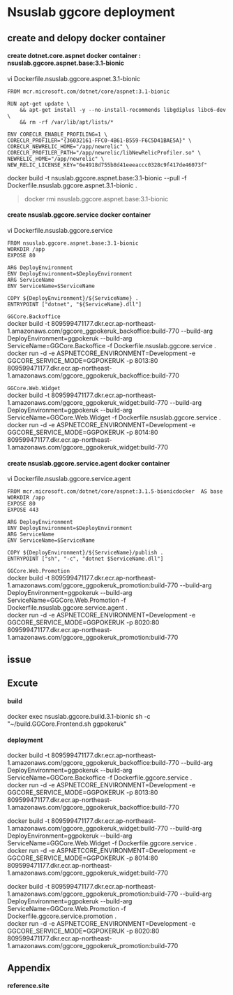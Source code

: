 # Nsuslab ggcore deployment 

## create and delopy docker container

#### create dotnet.core.aspnet docker container : nsuslab.ggcore.aspnet.base:3.1-bionic
vi Dockerfile.nsuslab.ggcore.aspnet.3.1-bionic  
```
FROM mcr.microsoft.com/dotnet/core/aspnet:3.1-bionic

RUN apt-get update \
    && apt-get install -y --no-install-recommends libgdiplus libc6-dev \
    && rm -rf /var/lib/apt/lists/*

ENV CORECLR_ENABLE_PROFILING=1 \
CORECLR_PROFILER="{36032161-FFC0-4B61-B559-F6C5D41BAE5A}" \
CORECLR_NEWRELIC_HOME="/app/newrelic" \
CORECLR_PROFILER_PATH="/app/newrelic/libNewRelicProfiler.so" \
NEWRELIC_HOME="/app/newrelic" \
NEW_RELIC_LICENSE_KEY="6e4918d755b8d41eeeaccc0328c9f417de46073f"
```
docker build -t nsuslab.ggcore.aspnet.base:3.1-bionic --pull -f Dockerfile.nsuslab.ggcore.aspnet.3.1-bionic .  
>docker rmi nsuslab.ggcore.aspnet.base:3.1-bionic  

#### create nsuslab.ggcore.service docker container 
vi Dockerfile.nsuslab.ggcore.service  
```
FROM nsuslab.ggcore.aspnet.base:3.1-bionic
WORKDIR /app
EXPOSE 80

ARG DeployEnvironment
ENV DeployEnvironment=$DeployEnvironment
ARG ServiceName
ENV ServiceName=$ServiceName

COPY ${DeployEnvironment}/${ServiceName} .
ENTRYPOINT ["dotnet", "${ServiceName}.dll"]
```
`GGCore.Backoffice`  
docker build -t 809599471177.dkr.ecr.ap-northeast-1.amazonaws.com/ggcore_ggpokeruk_backoffice:build-770 --build-arg DeployEnvironment=ggpokeruk --build-arg ServiceName=GGCore.Backoffice -f Dockerfile.nsuslab.ggcore.service .  
docker run -d -e ASPNETCORE_ENVIRONMENT=Development -e GGCORE_SERVICE_MODE=GGPOKERUK -p 8013:80 809599471177.dkr.ecr.ap-northeast-1.amazonaws.com/ggcore_ggpokeruk_backoffice:build-770  

`GGCore.Web.Widget`  
docker build -t 809599471177.dkr.ecr.ap-northeast-1.amazonaws.com/ggcore_ggpokeruk_widget:build-770 --build-arg DeployEnvironment=ggpokeruk --build-arg ServiceName=GGCore.Web.Widget -f Dockerfile.nsuslab.ggcore.service .  
docker run -d -e ASPNETCORE_ENVIRONMENT=Development -e GGCORE_SERVICE_MODE=GGPOKERUK -p 8014:80 809599471177.dkr.ecr.ap-northeast-1.amazonaws.com/ggcore_ggpokeruk_widget:build-770  

#### create nsuslab.ggcore.service.agent docker container 
vi Dockerfile.nsuslab.ggcore.service.agent
```
FROM mcr.microsoft.com/dotnet/core/aspnet:3.1.5-bionicdocker  AS base
WORKDIR /app
EXPOSE 80
EXPOSE 443

ARG DeployEnvironment
ENV DeployEnvironment=$DeployEnvironment
ARG ServiceName
ENV ServiceName=$ServiceName

COPY ${DeployEnvironment}/${ServiceName}/publish .
ENTRYPOINT ["sh", "-c", "dotnet $ServiceName.dll"]
```

`GGCore.Web.Promotion`  
docker build -t 809599471177.dkr.ecr.ap-northeast-1.amazonaws.com/ggcore_ggpokeruk_promotion:build-770 --build-arg DeployEnvironment=ggpokeruk --build-arg ServiceName=GGCore.Web.Promotion -f Dockerfile.nsuslab.ggcore.service.agent .  
docker run -d -e ASPNETCORE_ENVIRONMENT=Development -e GGCORE_SERVICE_MODE=GGPOKERUK -p 8020:80 809599471177.dkr.ecr.ap-northeast-1.amazonaws.com/ggcore_ggpokeruk_promotion:build-770  

## issue

## Excute

#### build
docker exec nsuslab.ggcore.build.3.1-bionic sh -c "~/build.GGCore.Frontend.sh ggpokeruk"  

#### deployment
docker build -t 809599471177.dkr.ecr.ap-northeast-1.amazonaws.com/ggcore_ggpokeruk_backoffice:build-770 --build-arg DeployEnvironment=ggpokeruk --build-arg ServiceName=GGCore.Backoffice -f Dockerfile.ggcore.service .  
docker run -d -e ASPNETCORE_ENVIRONMENT=Development -e GGCORE_SERVICE_MODE=GGPOKERUK -p 8013:80 809599471177.dkr.ecr.ap-northeast-1.amazonaws.com/ggcore_ggpokeruk_backoffice:build-770  

docker build -t 809599471177.dkr.ecr.ap-northeast-1.amazonaws.com/ggcore_ggpokeruk_widget:build-770 --build-arg DeployEnvironment=ggpokeruk --build-arg ServiceName=GGCore.Web.Widget -f Dockerfile.ggcore.service .  
docker run -d -e ASPNETCORE_ENVIRONMENT=Development -e GGCORE_SERVICE_MODE=GGPOKERUK -p 8014:80 809599471177.dkr.ecr.ap-northeast-1.amazonaws.com/ggcore_ggpokeruk_widget:build-770  

docker build -t 809599471177.dkr.ecr.ap-northeast-1.amazonaws.com/ggcore_ggpokeruk_promotion:build-770 --build-arg DeployEnvironment=ggpokeruk --build-arg ServiceName=GGCore.Web.Promotion -f Dockerfile.ggcore.service.promotion .  
docker run -d -e ASPNETCORE_ENVIRONMENT=Development -e GGCORE_SERVICE_MODE=GGPOKERUK -p 8020:80 809599471177.dkr.ecr.ap-northeast-1.amazonaws.com/ggcore_ggpokeruk_promotion:build-770  

## Appendix

#### reference.site
